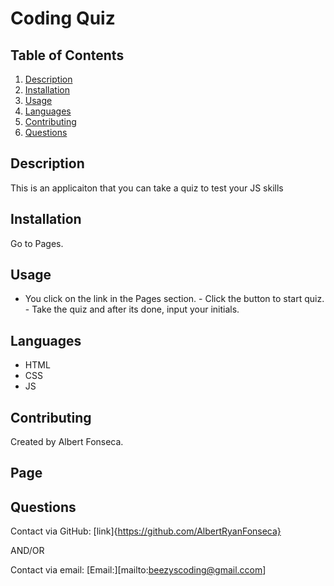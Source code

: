 # Coding Quiz

## Table of Contents

1. [Description](#description)
2. [Installation](#installation)
3. [Usage](#usage)
4. [Languages](#languages)
5. [Contributing](#contributing)
6. [Questions](#questions)

## Description

This is an applicaiton that you can take a quiz to test your JS skills

## Installation

Go to Pages.

## Usage

- You click on the link in the Pages section. - Click the button to start quiz. - Take the quiz and after its done, input your initials.

## Languages
- HTML
- CSS
- JS

## Contributing

Created by Albert Fonseca.

## Page


## Questions

Contact via GitHub:
[link]{https://github.com/AlbertRyanFonseca}

AND/OR

Contact via email:
[Email:][mailto:beezyscoding@gmail.ccom]
